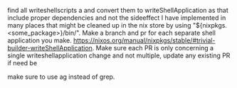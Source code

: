 find all writeshellscripts a and convert them to writeShellApplication as that
include proper dependencies and not the sideeffect I have implemented in many
places that might be cleaned up in the nix store by using
"${nixpkgs.<some_package>}/bin/<the bin>". Make a branch and pr for each
separate shell application you make.
https://nixos.org/manual/nixpkgs/stable/#trivial-builder-writeShellApplication.
Make sure each PR is only concerning a single writeshellapplication change and
not multiple, update any existing PR if need be

make sure to use ag instead of grep.
